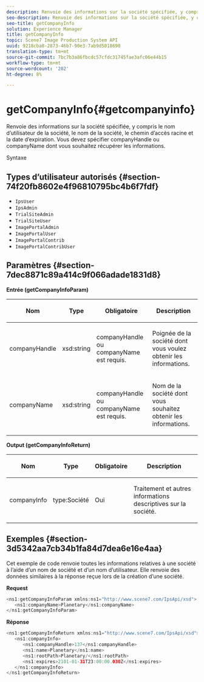 ```yaml
---
description: Renvoie des informations sur la société spécifiée, y compris le nom d’utilisateur de la société, le nom de la société, le chemin d’accès racine et la date d’expiration. Vous devez spécifier companyHandle ou companyName dont vous souhaitez récupérer les informations.
seo-description: Renvoie des informations sur la société spécifiée, y compris le nom d’utilisateur de la société, le nom de la société, le chemin d’accès racine et la date d’expiration. Vous devez spécifier companyHandle ou companyName dont vous souhaitez récupérer les informations.
seo-title: getCompanyInfo
solution: Experience Manager
title: getCompanyInfo
topic: Scene7 Image Production System API
uuid: 9218cba8-2873-46b7-90e3-7ab9d5018690
translation-type: tm+mt
source-git-commit: 7bc7b3a86fbcdc57cfdc31745fae3afc06e44b15
workflow-type: tm+mt
source-wordcount: '202'
ht-degree: 8%

---
```



# getCompanyInfo{#getcompanyinfo}

Renvoie des informations sur la société spécifiée, y compris le nom d’utilisateur de la société, le nom de la société, le chemin d’accès racine et la date d’expiration. Vous devez spécifier companyHandle ou companyName dont vous souhaitez récupérer les informations.

Syntaxe

## Types d’utilisateur autorisés {#section-74f20fb8602e4f96810795bc4b6f7fdf}

* `IpsUser`
* `IpsAdmin`
* `TrialSiteAdmin`
* `TrialSiteUser`
* `ImagePortalAdmin`
* `ImagePortalUser`
* `ImagePortalContrib`
* `ImagePortalContribUser`

## Paramètres {#section-7dec8871c89a414c9f066adade1831d8}

**Entrée (getCompanyInfoParam)**

<table id="table_DD2688C9DA9F49C9ABCA24944829B3E5"> 
 <thead> 
  <tr> 
   <th colname="col1" class="entry"> <p>Nom </p> </th> 
   <th colname="col2" class="entry"> <p>Type </p> </th> 
   <th colname="col3" class="entry"> <p>Obligatoire </p> </th> 
   <th colname="col4" class="entry"> <p>Description </p> </th> 
  </tr> 
 </thead>
 <tbody> 
  <tr> 
   <td colname="col1"> <p><span class="codeph"> <span class="varname"> companyHandle</span> </span> </p> </td> 
   <td colname="col2"> <p><span class="codeph"> xsd:string</span> </p> </td> 
   <td colname="col3"> <p><span class="codeph"> <span class="varname"> companyHandle</span> </span> ou <span class="codeph"> <span class="varname"> companyName</span> </span> est requis. </p> </td> 
   <td colname="col4"> <p>Poignée de la société dont vous voulez obtenir les informations. </p> </td> 
  </tr> 
  <tr> 
   <td colname="col1"> <p><span class="codeph"> <span class="varname"> companyName</span> </span> </p> </td> 
   <td colname="col2"> <p><span class="codeph"> xsd:string</span> </p> </td> 
   <td colname="col3"> <p><span class="codeph"> <span class="varname"> companyHandle</span> </span> ou <span class="codeph"> <span class="varname"> companyName</span> </span> est requis. </p> </td> 
   <td colname="col4"> <p>Nom de la société dont vous souhaitez obtenir les informations. </p> </td> 
  </tr> 
 </tbody> 
</table>

**Output (getCompanyInfoReturn)**

<table id="table_634D4E274BA7494C9C917FD244286F0D"> 
 <thead> 
  <tr> 
   <th colname="col1" class="entry"> <p>Nom </p> </th> 
   <th colname="col2" class="entry"> <p>Type </p> </th> 
   <th colname="col3" class="entry"> <p>Obligatoire </p> </th> 
   <th colname="col4" class="entry"> <p>Description </p> </th> 
  </tr> 
 </thead>
 <tbody> 
  <tr> 
   <td colname="col1"> <p><span class="codeph"> <span class="varname"> companyInfo</span> </span> </p> </td> 
   <td colname="col2"> <p><span class="codeph"> type:Société</span> </p> </td> 
   <td colname="col3"> <p>Oui </p> </td> 
   <td colname="col4"> <p>Traitement et autres informations descriptives sur la société. </p> </td> 
  </tr> 
 </tbody> 
</table>

## Exemples {#section-3d5342aa7cb34b1fa84d7dea6e16e4aa}

Cet exemple de code renvoie toutes les informations relatives à une société à l’aide d’un nom de société et d’un nom d’utilisateur. Elle renvoie des données similaires à la réponse reçue lors de la création d’une société.

**Request**

```java
<ns1:getCompanyInfoParam xmlns:ns1="http://www.scene7.com/IpsApi/xsd">
   <ns1:companyName>Planetary</ns1:companyName>
</ns1:getCompanyInfoParam>
```

**Réponse**

```java
<ns1:getCompanyInfoReturn xmlns:ns1="http://www.scene7.com/IpsApi/xsd">
   <ns1:companyInfo>
      <ns1:companyHandle>137</ns1:companyHandle>
      <ns1:name>Planetary</ns1:name>
      <ns1:rootPath>Planetary/</ns1:rootPath>
      <ns1:expires>2101-01-31T23:00:00.030Z</ns1:expires>
   </ns1:companyInfo>
</ns1:getCompanyInfoReturn>
```

